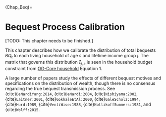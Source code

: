 (Chap_Beq)=
# Bequest Process Calibration

[TODO: This chapter needs to be finished.]

This chapter describes how we calibrate the distribution of total bequests $BQ_t$ to each living household of age $s$ and lifetime income group $j$. The matrix that governs this distribution $\zeta_{j,s}$ is seen in the household budget constraint from [OG-Core household](https://pslmodels.github.io/OG-Core/content/theory/households.html) Equation 1.

A large number of papers study the effects of different bequest motives and specifications on the distribution of wealth, though there is no consensus regarding the true bequest transmission process.  See {cite}`DeNardiYang:2014`, {cite}`DeNardi:2004`, {cite}`Nishiyama:2002`, {cite}`Laitner:2001`, {cite}`GokhaleEtAl:2000`, {cite}`GaleScholz:1994`, {cite}`Hurd:1989`, {cite}`VentiWise:1988`, {cite}`KotlikoffSummers:1981`, and {cite}`Wolff:2015`.
